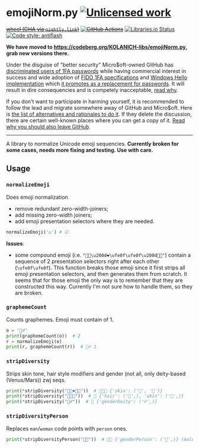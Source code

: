 emojiNorm.py [![Unlicensed work](https://raw.githubusercontent.com/unlicense/unlicense.org/master/static/favicon.png)](https://unlicense.org/)
============
~~[wheel (GHA via `nightly.link`)](https://nightly.link/KOLANICH-libs/emojiNorm.py/workflows/CI/master/emojiNorm-0.CI-py3-none-any.whl)~~
~~[![GitHub Actions](https://github.com/KOLANICH-libs/emojiNorm.py/workflows/CI/badge.svg)](https://github.com/KOLANICH-libs/emojiNorm.py/actions/)~~
[![Libraries.io Status](https://img.shields.io/librariesio/github/KOLANICH-libs/emojiNorm.py.svg)](https://libraries.io/github/KOLANICH-libs/emojiNorm.py)
[![Code style: antiflash](https://img.shields.io/badge/code%20style-antiflash-FFF.svg)](https://codeberg.org/KOLANICH-tools/antiflash.py)

**We have moved to https://codeberg.org/KOLANICH-libs/emojiNorm.py, grab new versions there.**

Under the disguise of "better security" Micro$oft-owned GitHub has [discriminated users of 1FA passwords](https://github.blog/2023-03-09-raising-the-bar-for-software-security-github-2fa-begins-march-13/) while having commercial interest in success and wide adoption of [FIDO 1FA specifications](https://fidoalliance.org/specifications/download/) and [Windows Hello implementation](https://support.microsoft.com/en-us/windows/passkeys-in-windows-301c8944-5ea2-452b-9886-97e4d2ef4422) which [it promotes as a replacement for passwords](https://github.blog/2023-07-12-introducing-passwordless-authentication-on-github-com/). It will result in dire consequencies and is competely inacceptable, [read why](https://codeberg.org/KOLANICH/Fuck-GuanTEEnomo).

If you don't want to participate in harming yourself, it is recommended to follow the lead and migrate somewhere away of GitHub and Micro$oft. Here is [the list of alternatives and rationales to do it](https://github.com/orgs/community/discussions/49869). If they delete the discussion, there are certain well-known places where you can get a copy of it. [Read why you should also leave GitHub](https://codeberg.org/KOLANICH/Fuck-GuanTEEnomo).

---

A library to normalize Unicode emoji sequencies. **Currently broken for some cases, needs more fixing and testing. Use with care.**

## Usage

### `normalizeEmoji`

Does emoji normalization
* remove redundant zero-width-joiners;
* add missing zero-width joiners;
* add emoji presentation selectors where they are needed.

```python
normalizeEmoji('☑') # ☑️
```

**Issues**:
* some compound emoji (i.e. `"👩🏿\u200d❤\ufe0f\ufe0f\u200d👨🏻"`) contain a sequence of 2 presentation selectors right after each other (`\ufe0f\ufe0f`). This function breaks those emoji since it first strips all emoji presentation selectors, and then generates them from scratch. It seems that for those emoji the only way is to remember that they are constructed this way. Currently I'm not sure how to handle them, so they are broken.

### `graphemeCount`

Counts graphemes. Emoji must contain of 1.

```python
o = '🚴️♂'
print(graphemeCount(o))  # 2
r = normalizeEmoji(o)
print(r, graphemeCount(r))  # 🚴‍♂️ 1
```

### `stripDiversity`

Strips skin tone, hair style modifiers and gender (not all, only deity-based (Venus/Mars)) zwj seqs.

```python
print(*stripDiversity("👩🏻‍❤︎️‍👨🏿"))  # 👩‍❤︎‍👨 {'skin': ('🏻', '🏿')}
print(*stripDiversity("👩🏻‍🦰"))  # 👩 {'hair': ('🦰',), 'skin': ('🏻',)}
print(*stripDiversity("🚵‍♂️"))  # 🚵 {'genderDeity': ('♂',)}
```

### `stripDiversityPerson`

Replaces `man`/`woman` code points with `person` ones.

```python
print(*stripDiversityPerson("👨‍🚒"))  # 🧑‍🚒 {'genderPerson': ('👨',)} (male firefighter to just firefighter)
```
